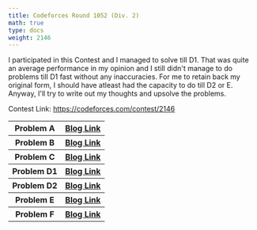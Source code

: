 ```yaml
---
title: Codeforces Round 1052 (Div. 2)
math: true
type: docs
weight: 2146
---
```


I participated in this Contest and I managed to solve till D1. That was quite an average performance in my opinion and I still didn't manage to do problems till D1 fast without any inaccuracies. For me to retain back my original form, I should have atleast had the capacity to do till D2 or E. Anyway, I'll try to write out my thoughts and upsolve the problems.

Contest Link: https://codeforces.com/contest/2146

<table>
    <tr>
        <th>Problem A</th>
        <th><a href="/competitive_programming/codeforces/codeforces-round-1052-div.-2/problem-a/">Blog Link</a></th>
    </tr>
    <tr>
        <th>Problem B</th>
        <th><a href="/competitive_programming/codeforces/codeforces-round-1052-div.-2/problem-b/">Blog Link</a></th>
    </tr>
    <tr>
        <th>Problem C</th>
        <th><a href="/competitive_programming/codeforces/codeforces-round-1052-div.-2/problem-c/">Blog Link</a></th>
    </tr>
    <tr>
        <th>Problem D1</th>
        <th><a href="/competitive_programming/codeforces/codeforces-round-1052-div.-2/problem-d1/">Blog Link</a></th>
    </tr>
    <tr>
        <th>Problem D2</th>
        <th><a href="/competitive_programming/codeforces/codeforces-round-1052-div.-2/problem-d2/">Blog Link</a></th>
    </tr>
    <tr>
        <th>Problem E</th>
        <th><a href="/competitive_programming/codeforces/codeforces-round-1052-div.-2/problem-e/">Blog Link</a></th>
    </tr>
    <tr>
        <th>Problem F</th>
        <th><a href="/competitive_programming/codeforces/codeforces-round-1052-div.-2/problem-f/">Blog Link</a></th>
    </tr>
</table>